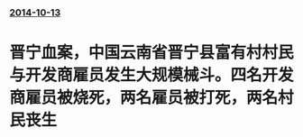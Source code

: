 ### [2014-10-13](/news/2014/10/13/index.md)

##### 
#  晋宁血案，中国云南省晋宁县富有村村民与开发商雇员发生大规模械斗。四名开发商雇员被烧死，两名雇员被打死，两名村民丧生



